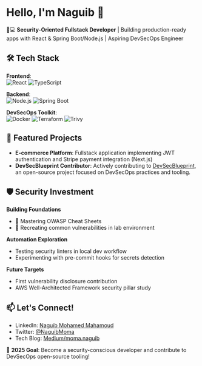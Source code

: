# Hello, I'm Naguib 👋  

👨💻 **Security-Oriented Fullstack Developer** | Building production-ready apps with React & Spring Boot/Node.js | Aspiring DevSecOps Engineer

## 🛠️ Tech Stack  
**Frontend**:  
![React](https://img.shields.io/badge/React-%2320232a.svg?logo=react&logoColor=%2361DAFB)
![TypeScript](https://img.shields.io/badge/TypeScript-%23007ACC.svg?logo=typescript&logoColor=white)

**Backend**:  
![Node.js](https://img.shields.io/badge/Node.js-43853D?logo=node.js&logoColor=white)
![Spring Boot](https://img.shields.io/badge/Spring_Boot-%236DB33F.svg?logo=spring&logoColor=white)

**DevSecOps Toolkit**:  
![Docker](https://img.shields.io/badge/Docker-%230db7ed.svg?logo=docker&logoColor=white)
![Terraform](https://img.shields.io/badge/Terraform-%235835CC.svg?logo=terraform&logoColor=white)
![Trivy](https://img.shields.io/badge/Trivy-%23FF6C37.svg?logo=aquasecurity&logoColor=white)

## 🌟 Featured Projects  
- **E-commerce Platform**: Fullstack application implementing JWT authentication and Stripe payment integration (Next.js)
- **DevSecBlueprint Contributor**: Actively contributing to [DevSecBlueprint](https://github.com/devsecblueprint/devsecblueprint), an open-source project focused on DevSecOps practices and tooling.

## 🛡️ Security Investment  
**Building Foundations**  
- 📖 Mastering OWASP Cheat Sheets  
- 🧪 Recreating common vulnerabilities in lab environment  

**Automation Exploration**  
- Testing security linters in local dev workflow  
- Experimenting with pre-commit hooks for secrets detection  

**Future Targets**  
- First vulnerability disclosure contribution  
- AWS Well-Architected Framework security pillar study

## 📫 Let's Connect!  
- LinkedIn: [Naguib Mohamed Mahamoud](https://www.linkedin.com/in/naguib-mohamed-mahamoud-3baa96177/)  
- Twitter: [@NaguibMoma](https://x.com/NaguibMoma)  
- Tech Blog: [Medium/moma.naguib](https://medium.com/@moma.naguib)  

🎯 **2025 Goal**: Become a security-conscious developer and contribute to DevSecOps open-source tooling!
